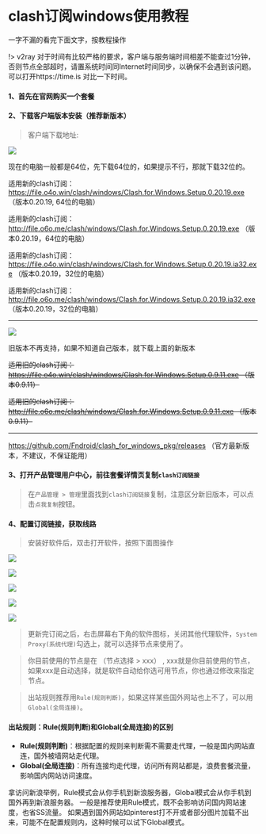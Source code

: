 # clash订阅windows使用教程

一字不漏的看完下面文字，按教程操作

!> v2ray 对于时间有比较严格的要求，客户端与服务端时间相差不能查过1分钟，否则节点全部超时，请置系统时间同Internet时间同步，以确保不会遇到该问题。可以打开https://time.is 对比一下时间。
#### 1、首先在官网购买一个套餐

<!-- https://kingfast.cc/buy

如果上面的网址打不开看下面的教程：

https://www.zybuluo.com/hellozubuluo/note/1728024 -->

#### 2、下载客户端版本安装（推荐新版本）

> 客户端下载地址:

![](/img/new-clash.png)

现在的电脑一般都是64位，先下载64位的，如果提示不行，那就下载32位的。

适用新的clash订阅： https://file.o4o.win/clash/windows/Clash.for.Windows.Setup.0.20.19.exe （版本0.20.19, 64位的电脑）

适用新的clash订阅： http://file.o6o.me/clash/windows/Clash.for.Windows.Setup.0.20.19.exe （版本0.20.19，64位的电脑）

适用新的clash订阅： https://file.o4o.win/clash/windows/Clash.for.Windows.Setup.0.20.19.ia32.exe （版本0.20.19，32位的电脑）

适用新的clash订阅： http://file.o6o.me/clash/windows/Clash.for.Windows.Setup.0.20.19.ia32.exe （版本0.20.19，32位的电脑）

---
![](/img/old-clash.png)

旧版本不再支持，如果不知道自己版本，就下载上面的新版本

~~适用旧的clash订阅：https://file.o4o.win/clash/windows/Clash.for.Windows.Setup.0.9.11.exe （版本0.9.11）~~

~~适用旧的clash订阅：http://file.o6o.me/clash/windows/Clash.for.Windows.Setup.0.9.11.exe （版本0.9.11）~~

---

https://github.com/Fndroid/clash_for_windows_pkg/releases （官方最新版本，不建议，不保证能用）



#### 3、打开产品管理用户中心，前往套餐详情页复制`clash订阅链接`

> 在`产品管理 > 管理`里面找到`clash订阅链接`复制，注意区分新旧版本，可以点击`点我复制`按钮。

#### 4、配置订阅链接，获取线路

> 安装好软件后，双击打开软件，按照下面图操作

![](/img/1.png)

![](/img/2.png)

![](/img/3.png)

![](/img/4.png)

![](/img/w4.png)

> 更新完订阅之后，右击屏幕右下角的软件图标，关闭其他代理软件，`System Proxy(系统代理)`勾选上，就可以选择节点来使用了。

> 你目前使用的节点是在 （节点选择 > xxx） , xxx就是你目前使用的节点，如果xxx是自动选择，就是软件自动给你选可用节点，你也通过修改来指定节点。

> 出站规则推荐用`Rule(规则判断)`，如果这样某些国外网站也上不了，可以用`Global(全局连接)`。

#### 出站规则：Rule(规则判断)和Global(全局连接)的区别

- **Rule(规则判断)**：根据配置的规则来判断需不需要走代理，一般是国内网站直连，国外被墙网站走代理。
- **Global(全局连接)**：所有连接均走代理，访问所有网站都是，浪费套餐流量，影响国内网站访问速度。

拿访问新浪举例，Rule模式会从你手机到新浪服务器，Global模式会从你手机到国外再到新浪服务器。
一般是推荐使用Rule模式，既不会影响访问国内网站速度，也省SS流量。
如果遇到国外网站如pinterest打不开或者部分图片加载不出来，可能不在配置规则内，这种时候可以试下Global模式。

